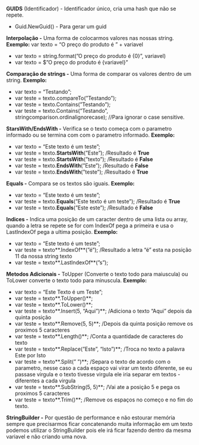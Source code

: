 **GUIDS** (Identificador) - Identificador único, cria uma hash que não se repete.
- Guid.NewGuid() - Para gerar um guid

**Interpolação -** Uma forma de colocarmos valores nas nossas string.
**Exemplo:** var texto = “O preço do produto é ” + variavel
- var texto = string.format(”O preço do produto é {0}”, variavel) 
- var texto = $”O preço do produto é {variavel}”

**Comparação de strings -** Uma forma de comparar os valores dentro de um string.
**Exemplo:** 
- var texto = “Testando”;
- var teste = texto.compareTo(”Testando”); 
- var teste = texto.Contains(”Testando”);
- var teste = texto.Contains(”Testando”, stringcomparison.ordinalignorecase);  //Para ignorar o case sensitive.

**StarsWith/EndsWith -** Verifica se o texto começa com o parametro informado ou se termina com com o parametro informado.
**Exemplo:** 
- var texto = “Este texto é um teste”;
- var teste = texto.**StartsWith**(”Este”);  /Resultado é **True** 
- var teste = texto.**StartsWith**(”texto”);  /Resultado é **False**
- var teste = texto.**EndsWith**(”Este”);  /Resultado é **False**
- var teste = texto.**EndsWith**(”teste”);  /Resultado é **True** 

**Equals -** Compara se os textos são iguais.
**Exemplo:** 
- var texto = “Este texto é um teste”;
- var teste = texto.**Equals**(”Este texto é um teste”);  /Resultado é **True** 
- var teste = texto.**Equals**(”Este este”);  /Resultado é **False**

**Indices -** Indica uma posição de um caracter dentro de uma lista ou array, quando a letra se repete se for com IndexOf pega a primeira e usa o LastIndexOf pega a ultima posição.
**Exemplo:** 
- var texto = “Este texto é um teste”;
- var teste = texto**.IndexOf**(”é”);  /Resultado a letra “é” esta na posição 11 da nossa string texto
- var teste = texto**.LastIndexOf**(”s”); 

**Metodos Adicionais -** ToUpper (Converte o texto todo para maiuscula) ou ToLower converte o texto todo para minuscula.
**Exemplo:** 
- var texto = “Este Texto é um Teste”;
- var teste = texto**.ToUpper()**; 
- var teste = texto**.ToLower()**; 
- var teste = texto**.Insert(5, “Aqui”)**; /Adiciona o texto “Aqui” depois da quinta posição 
- var teste = texto**.Remove(5, 5)**; /Depois da quinta posição remove os proximos 5 caracteres
- var teste = texto**.Length()**; /Conta a quantidade de caracteres do texto 
- var teste = texto**.Replace(”Este”, “Isto”)**; /Troca no texto a palavra Este por Isto
- var teste = texto**.Split(” ”)**; /Separa o texto de acordo com o parametro, nesse caso a cada espaço vai virar um texto diferente, se eu passase virgula e o texto tivesse virgula ele iria separar em textos - diferentes a cada virgula
- var teste = texto**.SubString(5, 5)**; /Vai ate a posição 5 e pega os proximos 5 caracteres
- var teste = texto**.Trim()**; /Remove os espaços no começo e no fim do texto.

**StringBuilder -** Por questão de performance e não estourar memória sempre que precisarmos ficar concatenando muita informação em um texto podemos utilizar o StringBuilder pois ele irá ficar fazendo dentro da mesma variavel e não criando uma nova.